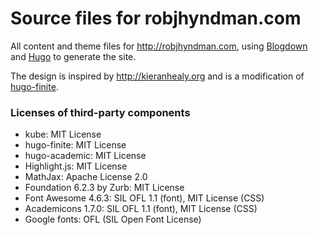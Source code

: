 Source files for robjhyndman.com
=================================

All content and theme files for http://robjhyndman.com, using [Blogdown](https://github.com/rstudio/blogdown) and [Hugo](http://gohugo.io/) to generate the site. 

The design is inspired by http://kieranhealy.org and is a modification of [hugo-finite](https://github.com/lambdafu/hugo-finite). 


### Licenses of third-party components

* kube: MIT License
* hugo-finite: MIT License
* hugo-academic: MIT License
* Highlight.js: MIT License
* MathJax: Apache License 2.0
* Foundation 6.2.3 by Zurb: MIT License
* Font Awesome 4.6.3: SIL OFL 1.1 (font), MIT License (CSS)
* Academicons 1.7.0: SIL OFL 1.1 (font), MIT License (CSS)
* Google fonts: OFL (SIL Open Font License)

